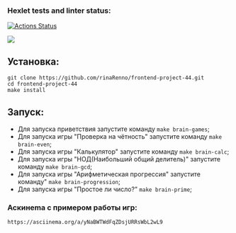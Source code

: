 ### Hexlet tests and linter status:
[![Actions Status](https://github.com/rinaRenno/frontend-project-44/workflows/hexlet-check/badge.svg)](https://github.com/rinaRenno/frontend-project-44/actions)

<a href="https://codeclimate.com/github/rinaRenno/frontend-project-44/maintainability"><img src="https://api.codeclimate.com/v1/badges/3783a0f1840c5f6d3f33/maintainability" /></a>

## Установка: 
```
git clone https://github.com/rinaRenno/frontend-project-44.git
cd frontend-project-44
make install
```

## Запуск:

- Для запуска приветствия запустите команду ``` make brain-games ```;
- Для запуска игры "Проверка на чётность" запустите команду ``` make brain-even ```;
- Для запуска игры "Калькулятор" запустите команду ``` make brain-calc ```;
- Для запуска игры "НОД(Наибольший общий делитель)" запустите команду ``` make brain-gcd ```;
- Для запуска игры "Арифметическая прогрессия" запустите команду" ``` make brain-progression ```;
- Для запуска игры "Простое ли число?" ``` make brain-prime ```;

### Аскинеma c примером работы игр:
```
https://asciinema.org/a/yNaBWTWdFqZDsjURRsWbL2wL9
```
